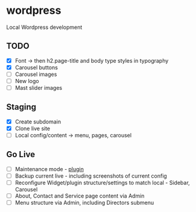 wordpress
=========

Local Wordpress development

## TODO

- [x] Font -> then h2.page-title and body type styles in typography
- [x] Carousel buttons
- [ ] Carousel images
- [ ] New logo
- [ ] Mast slider images

## Staging

- [x] Create subdomain
- [x] Clone live site
- [ ] Local config/content -> menu, pages, carousel

## Go Live

- [ ] Maintenance mode - [plugin](http://wordpress.org/plugins/wp-maintenance-mode/)
- [ ] Backup current live - including screenshots of current config
- [ ] Reconfigure Widget/plugin structure/settings to match local - Sidebar, Carousel
- [ ] About, Contact and Service page content via Admin
- [ ] Menu structure via Admin, including Directors submenu